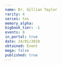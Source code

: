 ```yaml
---
name: Dr. Gillian Taylor
rarity: 4
series: tos
memory_alpha:
bigbook_tier: -1
events: 0
in_portal: true
date: 24/01/2018
obtained: Event
mega: false
published: true
---
```



